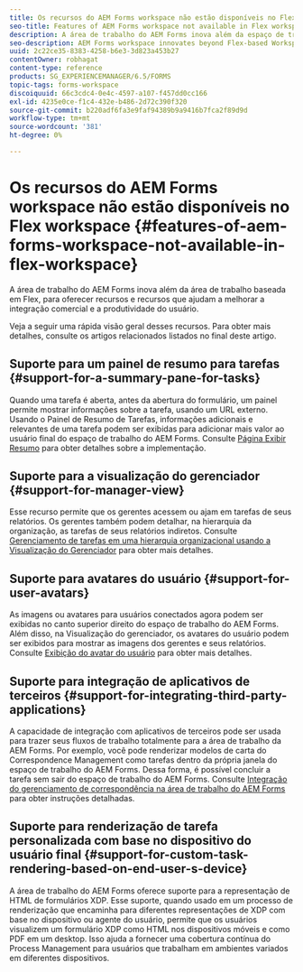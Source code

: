 ```yaml
---
title: Os recursos do AEM Forms workspace não estão disponíveis no Flex workspace
seo-title: Features of AEM Forms workspace not available in Flex workspace
description: A área de trabalho do AEM Forms inova além da espaço de trabalho baseada em Flex. Leia sobre as diferenças nos recursos e capacidades.
seo-description: AEM Forms workspace innovates beyond Flex-based Workspace. Read about differences in features and capabilities.
uuid: 2c22ce35-8383-4258-b6e3-3d823a453b27
contentOwner: robhagat
content-type: reference
products: SG_EXPERIENCEMANAGER/6.5/FORMS
topic-tags: forms-workspace
discoiquuid: 66c3cdc4-0e4c-4597-a107-f457dd0cc166
exl-id: 4235e0ce-f1c4-432e-b486-2d72c390f320
source-git-commit: b220adf6fa3e9faf94389b9a9416b7fca2f89d9d
workflow-type: tm+mt
source-wordcount: '381'
ht-degree: 0%

---
```


# Os recursos do AEM Forms workspace não estão disponíveis no Flex workspace {#features-of-aem-forms-workspace-not-available-in-flex-workspace}

A área de trabalho do AEM Forms inova além da área de trabalho baseada em Flex, para oferecer recursos e recursos que ajudam a melhorar a integração comercial e a produtividade do usuário.

Veja a seguir uma rápida visão geral desses recursos. Para obter mais detalhes, consulte os artigos relacionados listados no final deste artigo.

## Suporte para um painel de resumo para tarefas {#support-for-a-summary-pane-for-tasks}

Quando uma tarefa é aberta, antes da abertura do formulário, um painel permite mostrar informações sobre a tarefa, usando um URL externo. Usando o Painel de Resumo de Tarefas, informações adicionais e relevantes de uma tarefa podem ser exibidas para adicionar mais valor ao usuário final do espaço de trabalho do AEM Forms. Consulte [Página Exibir Resumo](/help/forms/using/displaying-information-task-summary-pane.md) para obter detalhes sobre a implementação.

## Suporte para a visualização do gerenciador {#support-for-manager-view}

Esse recurso permite que os gerentes acessem ou ajam em tarefas de seus relatórios. Os gerentes também podem detalhar, na hierarquia da organização, as tarefas de seus relatórios indiretos. Consulte [Gerenciamento de tarefas em uma hierarquia organizacional usando a Visualização do Gerenciador](/help/forms/using/tasks-organizational-hierarchy-using-manager.md) para obter mais detalhes.

## Suporte para avatares do usuário {#support-for-user-avatars}

As imagens ou avatares para usuários conectados agora podem ser exibidas no canto superior direito do espaço de trabalho do AEM Forms. Além disso, na Visualização do gerenciador, os avatares do usuário podem ser exibidos para mostrar as imagens dos gerentes e seus relatórios. Consulte [Exibição do avatar do usuário](/help/forms/using/displaying-user-avatar.md) para obter mais detalhes.

## Suporte para integração de aplicativos de terceiros {#support-for-integrating-third-party-applications}

A capacidade de integração com aplicativos de terceiros pode ser usada para trazer seus fluxos de trabalho totalmente para a área de trabalho da AEM Forms. Por exemplo, você pode renderizar modelos de carta do Correspondence Management como tarefas dentro da própria janela do espaço de trabalho do AEM Forms. Dessa forma, é possível concluir a tarefa sem sair do espaço de trabalho do AEM Forms. Consulte [Integração do gerenciamento de correspondência na área de trabalho do AEM Forms](/help/forms/using/integrating-correspondence-management-html-workspace.md) para obter instruções detalhadas.

## Suporte para renderização de tarefa personalizada com base no dispositivo do usuário final {#support-for-custom-task-rendering-based-on-end-user-s-device}

A área de trabalho do AEM Forms oferece suporte para a representação de HTML de formulários XDP. Esse suporte, quando usado em um processo de renderização que encaminha para diferentes representações de XDP com base no dispositivo ou agente do usuário, permite que os usuários visualizem um formulário XDP como HTML nos dispositivos móveis e como PDF em um desktop. Isso ajuda a fornecer uma cobertura contínua do Process Management para usuários que trabalham em ambientes variados em diferentes dispositivos.
